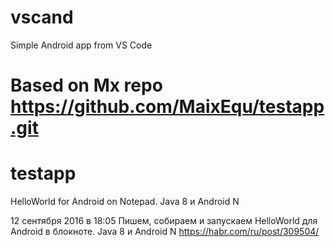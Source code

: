# vscand
Simple Android app from VS Code

Based on Mx repo https://github.com/MaixEqu/testapp.git
=======================================================
# testapp
HelloWorld for Android on Notepad. Java 8 и Android N

12 сентября 2016 в 18:05
Пишем, собираем и запускаем HelloWorld для Android в блокноте. Java 8 и Android N 
https://habr.com/ru/post/309504/
